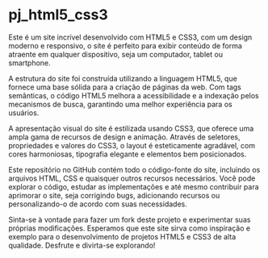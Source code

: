 # pj_html5_css3
Este é um site incrível desenvolvido com HTML5 e CSS3, com um design moderno e responsivo, o site é perfeito para exibir conteúdo de forma atraente em qualquer dispositivo, seja um computador, tablet ou smartphone.

A estrutura do site foi construída utilizando a linguagem HTML5, que fornece uma base sólida para a criação de páginas da web. Com tags semânticas, o código HTML5 melhora a acessibilidade e a indexação pelos mecanismos de busca, garantindo uma melhor experiência para os usuários.

A apresentação visual do site é estilizada usando CSS3, que oferece uma ampla gama de recursos de design e animação. Através de seletores, propriedades e valores do CSS3, o layout é esteticamente agradável, com cores harmoniosas, tipografia elegante e elementos bem posicionados.

Este repositório no GitHub contém todo o código-fonte do site, incluindo os arquivos HTML, CSS e quaisquer outros recursos necessários. Você pode explorar o código, estudar as implementações e até mesmo contribuir para aprimorar o site, seja corrigindo bugs, adicionando recursos ou personalizando-o de acordo com suas necessidades.

Sinta-se à vontade para fazer um fork deste projeto e experimentar suas próprias modificações. Esperamos que este site sirva como inspiração e exemplo para o desenvolvimento de projetos HTML5 e CSS3 de alta qualidade. Desfrute e divirta-se explorando!
